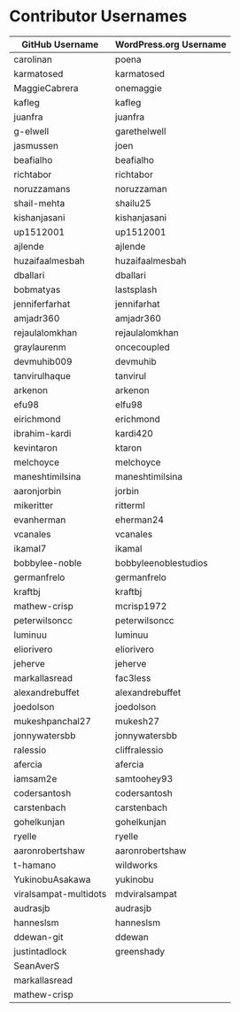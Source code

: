 # Contributor Usernames

| GitHub Username       | WordPress.org Username |
|-----------------------| --------------------- |
| carolinan            | poena |
| karmatosed           | karmatosed |
| MaggieCabrera        | onemaggie |
| kafleg               | kafleg |
| juanfra              | juanfra |
| g-elwell             | garethelwell |
| jasmussen            | joen |
| beafialho            | beafialho |
| richtabor            | richtabor |
| noruzzamans          | noruzzaman |
| shail-mehta          | shailu25 |
| kishanjasani         | kishanjasani |
| up1512001            | up1512001 |
| ajlende              | ajlende |
| huzaifaalmesbah      | huzaifaalmesbah |
| dballari             | dballari |
| bobmatyas            | lastsplash |
| jenniferfarhat       | jennifarhat |
| amjadr360            | amjadr360 |
| rejaulalomkhan       | rejaulalomkhan |
| graylaurenm          | oncecoupled |
| devmuhib009          | devmuhib |
| tanvirulhaque        | tanvirul |
| arkenon              | arkenon |
| efu98                | elfu98 |
| eirichmond           | erichmond |
| ibrahim-kardi        | kardi420 |
| kevintaron           | ktaron |
| melchoyce            | melchoyce |
| maneshtimilsina      | maneshtimilsina |
| aaronjorbin          | jorbin |
| mikeritter           | ritterml |
| evanherman           | eherman24 |
| vcanales             | vcanales |
| ikamal7              | ikamal |
| bobbylee-noble       | bobbyleenoblestudios |
| germanfrelo          | germanfrelo |
| kraftbj              | kraftbj |
| mathew-crisp         | mcrisp1972 |
| peterwilsoncc        | peterwilsoncc |
| luminuu              | luminuu |
| eliorivero           | eliorivero |
| jeherve              | jeherve |
| markallasread        | fac3less |
| alexandrebuffet      | alexandrebuffet |
| joedolson             | joedolson |
| mukeshpanchal27       | mukesh27 |
| jonnywatersbb         | jonnywatersbb |
| ralessio              | cliffralessio |
| afercia               | afercia |
| iamsam2e              | samtoohey93 |
| codersantosh          | codersantosh |
| carstenbach           | carstenbach |
| gohelkunjan           | gohelkunjan |
| ryelle                | ryelle |
| aaronrobertshaw       | aaronrobertshaw |
| t-hamano              | wildworks |
| YukinobuAsakawa       | yukinobu |
| viralsampat-multidots | mdviralsampat |
| audrasjb              | audrasjb |
| hanneslsm             | hanneslsm |
| ddewan-git            | ddewan |
| justintadlock         | greenshady |
| SeanAverS            |  |
| markallasread        |  |
| mathew-crisp         |  |
